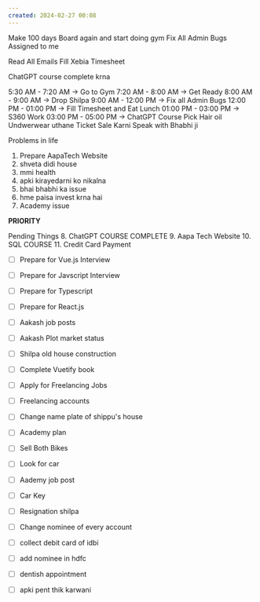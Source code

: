 ```yaml
---
created: 2024-02-27 00:08
---
```

Make 100 days Board again and start doing gym
Fix All Admin Bugs Assigned to me

Read All Emails
Fill Xebia Timesheet

ChatGPT course complete krna

5:30 AM - 7:20 AM -> Go to Gym
7:20 AM - 8:00 AM -> Get Ready
8:00 AM - 9:00 AM -> Drop Shilpa
9:00 AM - 12:00 PM -> Fix all Admin Bugs
12:00 PM - 01:00 PM -> Fill Timesheet and Eat Lunch
01:00 PM - 03:00 PM -> S360 Work
03:00 PM - 05:00 PM -> ChatGPT Course
Pick Hair oil
Undwerwear uthane
Ticket Sale Karni
Speak with Bhabhi ji


Problems in life
1. Prepare AapaTech Website
2. shveta didi house
3. mmi health
4. apki kirayedarni ko nikalna
5. bhai bhabhi ka issue
6. hme paisa invest krna hai
7. Academy issue


**PRIORITY**

Pending Things
8. ChatGPT COURSE COMPLETE
9. Aapa Tech Website
10. SQL COURSE
11. Credit Card Payment

- [ ] Prepare for Vue.js Interview
- [ ] Prepare for Javscript Interview
- [ ] Prepare for Typescript
- [ ] Prepare for React.js
- [ ] Aakash job posts
- [ ] Aakash Plot market status
- [ ] Shilpa old house construction
- [ ] Complete Vuetify book
- [ ] Apply for Freelancing Jobs
- [ ] Freelancing accounts
- [ ] Change name plate of shippu's house
- [ ] Academy plan
- [ ] Sell Both Bikes
- [ ] Look for car
- [ ] Aademy job post
- [ ] Car Key
- [ ] Resignation shilpa
- [ ] Change nominee of every account
- [ ] collect debit card of idbi
- [ ] add nominee in hdfc
- [ ] dentish appointment
- [ ] apki pent thik karwani

